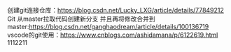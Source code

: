 创建git连接仓库：https://blog.csdn.net/Lucky_LXG/article/details/77849212
Git 从master拉取代码创建新分支 并且再将修改合并到master:https://blog.csdn.net/ganghaodream/article/details/100136719
vscode的git使用：https://www.cnblogs.com/ashidamana/p/6122619.html
1112211